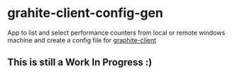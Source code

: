 # grahite-client-config-gen
App to list and select performance counters from local or remote windows machine and create a config file for [graphite-client](https://github.com/peschuster/graphite-client)

## This is still a Work In Progress :)

